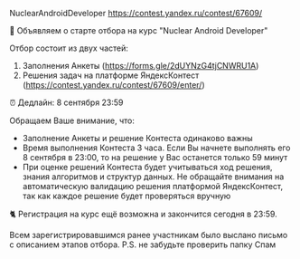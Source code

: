 NuclearAndroidDeveloper
https://contest.yandex.ru/contest/67609/

🧠 Объявляем о старте отбора на курс "Nuclear Android Developer"

Отбор состоит из двух частей:
1. Заполнения Анкеты (https://forms.gle/2dUYNzG4tjCNWRU1A)
2. Решения задач на платформе ЯндексКонтест (https://contest.yandex.ru/contest/67609/enter/)

⏰ Дедлайн: 8 сентября 23:59

Обращаем Ваше внимание, что:
- Заполнение Анкеты и решение Контеста одинаково важны
- Время выполнения Контеста 3 часа. Если Вы начнете выполнять его 8 сентября в 23:00, то на решение у Вас останется только 59 минут
- При оценке решений Контеста будет учитываться ход решения, знания алгоритмов и структур данных. Не обращайте внимания на автоматическую валидацию решения платформой ЯндексКонтест, так как каждое решение будет проверяться вручную

🐈 Регистрация на курс ещё возможна и закончится сегодня в 23:59.

Всем зарегистрировавшимся ранее участникам было выслано письмо с описанием этапов отбора.
P.S. не забудьте проверить папку Спам
